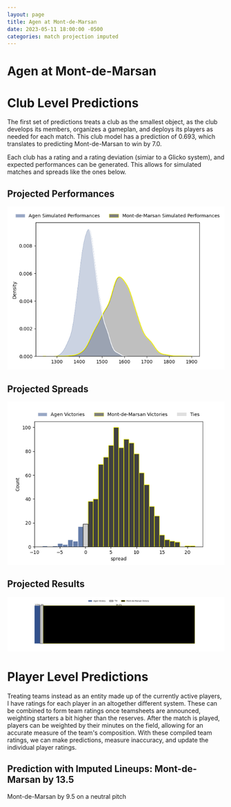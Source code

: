 ```yaml
---  
layout: page  
title: Agen at Mont-de-Marsan  
date: 2023-05-11 18:00:00 -0500  
categories: match projection imputed  
---
```

# Agen at Mont-de-Marsan

# Club Level Predictions


The first set of predictions treats a club as the smallest object, as the club develops its members, organizes a gameplan, and deploys its players as needed for each match. This club model has a prediction of 0.693, which translates to predicting Mont-de-Marsan to win by 7.0.

Each club has a rating and a rating deviation (simiar to a Glicko system), and expected performances can be generated. This allows for simulated matches and spreads like the ones below.
## Projected Performances


![Projected Performances](plots/performances_2023-05-11-Mont-de-Marsan-Agen.png)
## Projected Spreads


![Projected Spreads](plots/spreads_2023-05-11-Mont-de-Marsan-Agen.png)
## Projected Results


![Projected Results](plots/resultbar_2023-05-11-Mont-de-Marsan-Agen.png)
# Player Level Predictions


Treating teams instead as an entity made up of the currently active players, I have ratings for each player in an altogether different system. These can be combined to form team ratings once teamsheets are announced, weighting starters a bit higher than the reserves. After the match is played, players can be weighted by their minutes on the field, allowing for an accurate measure of the team's composition. With these compiled team ratings, we can make predictions, measure inaccuracy, and update the individual player ratings.
## Prediction with Imputed Lineups: Mont-de-Marsan by 13.5


Mont-de-Marsan by 9.5 on a neutral pitch

